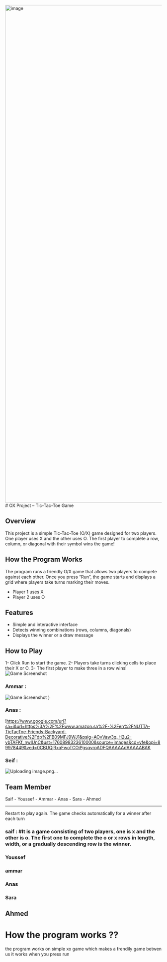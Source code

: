 <img width="2438" height="1598" alt="image" src="https://github.com/user-attachments/assets/6f0af2f0-2d13-481e-8b7c-09b31e54e75d" /># OX Project – Tic-Tac-Toe Game
## Overview
This project is a simple Tic-Tac-Toe (O/X) game designed for two players.
One player uses X and the other uses O.
The first player to complete a row, column, or diagonal with their symbol wins the game!

## How the Program Works
The program runs a friendly O/X game that allows two players to compete against each other.
Once you press “Run”, the game starts and displays a grid where players take turns marking their moves.
- Player 1 uses X
- Player 2 uses O

## Features
- Simple and interactive interface
- Detects winning combinations (rows, columns, diagonals)
- Displays the winner or a draw message

## How to Play
1- Click Run to start the game.
2- Players take turns clicking cells to place their X or O.
3- The first player to make three in a row wins!
![Game Screenshot](https://github.com/youssefmohammad79/ox_project/blob/main/Screenshot%202025-07-06%20at%207.11.48%E2%80%AFPM.png)
### Ammar :
![Game Screenshot](https://img.poki-cdn.com/cdn-cgi/image/q=78,scq=50,width=204,height=204,fit=cover,f=auto/d07c1db617a36898b5e8c71013d228d11003eb36d7150b7abfe988fe097c7d66/tic-tac-toe-3.png)
)




### Anas : 
!https://www.google.com/url?sa=i&url=https%3A%2F%2Fwww.amazon.sa%2F-%2Fen%2FNUTTA-TicTacToe-Friends-Backyard-Decorative%2Fdp%2FB09MFJ9WJ1&psig=AOvVaw3q_H2u2-vbTAFKf_nwlUnC&ust=1760898323610000&source=images&cd=vfe&opi=89978449&ved=0CBUQjRxqFwoTCOiPgsqvrpADFQAAAAAdAAAAABAK

### Seif : 
![Uploading image.png…]()



## Team Member
Saif - Youssef - Ammar - Anas - Sara - Ahmed

---------------------------------------------------------------------
Restart to play again.
The game checks automatically for a winner after each turn
### saif  :  #It is a game consisting of two players, one is x and the other is o. The first one to complete the o or x rows in length, width, or a gradually descending row is the winner.
### Youssef 

### ammar
 
### Anas

### Sara
## Ahmed

# How the program works ??
the program works on simple xo game which makes a frendily game betwen us it works when you press run

